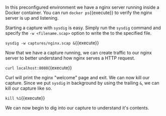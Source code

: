 In this preconfigured environment we have a nginx server running inside a Docker container. You can run `docker ps`{{execute}} to verify the nginx server is up and listening. 

Starting a capture with `sysdig` is easy. Simply run the `sysdig` command and specify the `-w <filename.scap>` option to  write the to the specified file.

`sysdig -w captures/nginx.scap &`{{execute}}

Now that we have a capture running, we can create traffic to our nginx server to better understand how nginx serves a HTTP request.

`curl localhost:8080`{{execute}}

Curl will print the nginx "welcome" page and exit. We can now kill our capture. Since we put `sysdig` in background by using the trailing `&`, we can kill our capture like so.

`kill %1`{{execute}}

We can now begin to dig into our capture to understand it's contents.
